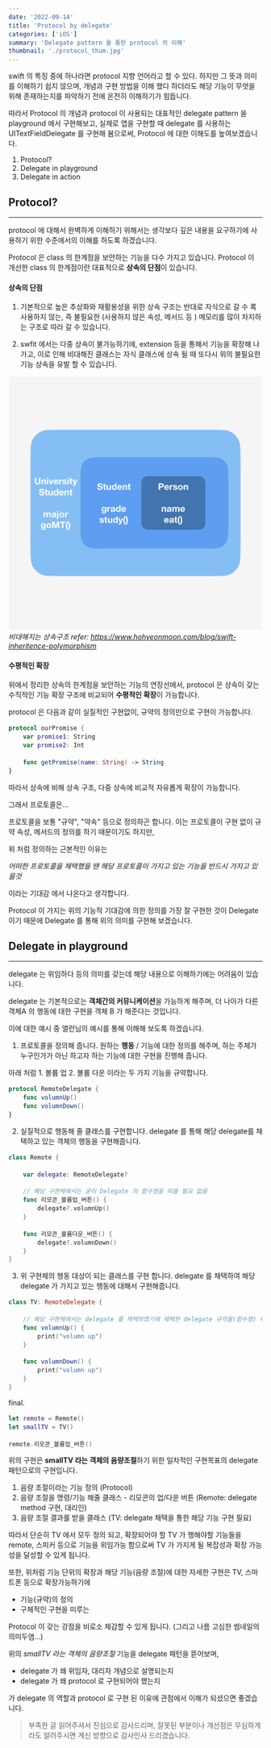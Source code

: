 ```yaml
---
date: '2022-09-14'
title: 'Protocol by delegate'
categories: ['iOS']
summary: 'Delegate pattern 을 통한 protocol 의 이해'
thumbnail: './protocol_thum.jpg'
---
```



swift 의 특징 중에 하나라면 protocol 지향 언어라고 할 수 있다. 하지만 그 뜻과 의미를 이해하기 쉽지 않으며, 개념과 구현 방법을 이해 했다 하더라도 해당 기능이 무엇을 위해 존재하는지를 파악하기 전에 온전히 이해하기가 힘듭니다.

따라서 Protocol 의 개념과 protocol 이 사용되는 대표적인 delegate pattern 을 playground 에서 구현해보고, 실제로 앱을 구현할 때 delegate 를 사용하는 UITextFieldDelegate 를 구현해 봄으로써, Protocol 에 대한 이해도를 높여보겠습니다. 

1. Protocol?
2. Delegate in playground
3. Delegate in action




## Protocol? 
---

protocol 에 대해서 완벽하게 이해하기 위해서는 생각보다 깊은 내용을 요구하기에 사용하기 위한 수준에서의 이해를 하도록 하겠습니다. 


Protocol 은 class 의 한계점을 보안하는 기능을 다수 가지고 있습니다. 
Protocol 이 개선한 class 의 한계점이란 대표적으로 **상속의 단점**이 있습니다. 

#### 상속의 단점

1. 기본적으로 높은 추상화와 재활용성을 위한 상속 구조는 반대로 자식으로 갈 수 록 사용하지 않는, 즉 불필요한 (사용하지 않은 속성, 메서드 등 ) 메모리를 많이 차지하는 구조로 따라 갈 수 있습니다. 

2. swfit 에서는 다중 상속이 불가능하기에, extension 등을 통해서 기능을 확장해 나가고, 이로 인해 비대해진 클래스는 자식 클래스에 상속 될 때 또다시 위의 불필요한 기능 상속을 유발 할 수 있습니다. 


![Imgae](./assets/protocol1.png)
*비대해지는 상속구조 refer: https://www.hohyeonmoon.com/blog/swift-inheritence-polymorphism*



#### 수평적인 확장

위에서 정리한 상속의 한계점을 보안하는 기능의 연장선에서, protocol 은 상속이 갖는 수직적인 기능 확장 구조에 비교되어 **수평적인 확장**이 가능합니다. 


protocol 은 다음과 같이 실질적인 구현없이, 규약의 정의만으로 구현이 가능합니다. 

```swift
protocol ourPromise {
	var promise1: String
	var promise2: Int

	func getPromise(name: String) -> String
}
```

따라서 상속에 비해 상속 구조, 다중 상속에 비교적 자유롭게 확장이 가능합니다. 




그래서 프로토콜은...


프로토콜을 보통 "규약", "약속" 등으로 정의하곤 합니다. 이는 프로토콜이 구현 없이 규약 속성, 메서드의 정의를 하기 때문이기도 하지만, 

위 처럼 정의하는 근본적인 이유는 

*어떠한 프로토콜을 채택했을 땐 해당 프로토콜이 가지고 있는 기능을 반드시 가지고 있을것*

이라는 기대감 에서 나온다고 생각합니다. 



Protocol 이 가지는 위의 기능적 기대감에 의한 정의를 가장 잘 구현한 것이 Delegate 이기 때문에 Delegate 를 통해 위의 의미를 구현해 보겠습니다. 



## Delegate in playground
---

delegate 는 위임하다 등의 의미를 갖는데 해당 내용으로 이해하기에는 어려움이 있습니다. 

delegate 는 기본적으로는 **객체간의 커뮤니케이션**을 가능하게 해주며, 더 나아가 다른 객체A 의 행동에 대한 구현을 객체 B 가 해준다는 것입니다. 

이에 대한 예시 중 앨런님의 예시를 통해 이해해 보도록 하겠습니다. 



1. 프로토콜을 정의해 줍니다. 
원하는 **행동** / 기능에 대한 정의를 해주며, 하는 주체가 누구인가가 아닌 하고자 하는 기능에 대한 구현을 진행해 줍니다.

아래 처럼 1. 볼륨 업 2. 볼륨 다운 이라는 두 가지 기능을 규약합니다. 

```swift
protocol RemoteDelegate {
	func volumnUp()
	func volumnDown()
}
```


2. 실질적으로 행동해 줄 클래스를 구현합니다. 
delegate 를 통해 해당 delegate를 채택하고 있는 객체의 행동을 구현해줍니다. 


```swift
class Remote {

	var delegate: RemoteDelegate?

	// 해당 구현체에서는 굳이 Delegate 의 함수명을 따를 필요 없음
	func 리모콘_볼륨업_버튼() {
		delegate?.volumnUp()
	}
	
	func 리모콘_볼륨다운_버튼() {
		delegate?.volumnDown()
	}
}
```


3. 위 구현체의 행동 대상이 되는 클래스를 구현 합니다. 
delegate 를 채택하여 해당 delegate 가 가지고 있는 행동에 대해서 구현해줍니다. 


```swift
class TV: RemoteDelegate {

	// 해당 구현체에서는 delegate 를 채택하였기에 채택한 delegate 규약을(함수명) 따라야 한다. 
	func volumnUp() {
		print("volumn up")
	}

	func volumnDown() {
		print("volumn up")
	}
}
```


final.

```swift
let remote = Remote()
let smallTV = TV()

remote.리모콘_볼륨업_버튼()
```


위의 구현은 **smallTV 라는 객체의 음량조절**하기 위한 일차적인 구현목표의 delegate 패턴으로의 구현입니다. 

1. 음량 조절이라는 기능 정의 (Protocol)
2. 음량 조절을 명령/기능 해줄 클래스 - 리모콘의 업/다운 버튼 (Remote: delegate method 구현, 대리인)
3. 음량 조절 결과를 받을 클래스 (TV: delegate 채택을 통한 해당 기능 구현 필요)

따라서 단순히 TV 에서 모두 정의 되고, 확장되어야 할 TV 가 행해야할 기능들을 remote, 스피커 등으로  기능을 위임가능 함으로써 TV 가 가지게 될 복잡성과 확장 가능성을 달성할 수 있게 됩니다. 



또한, 위처럼 기능 단위의 확장과 해당 기능(음량 조절)에 대한 자세한 구현은 TV, 스마트폰  등으로 확장가능하기에 

* 기능(규약)의 정의 
* 구체적인 구현을 미루는

Protocol 이 갖는 강점을 비로소 체감할 수 있게 됩니다. (그리고 나름 고심한 썸네일의 의미두염...)



위의 *smallTV 라는 객체의 음량조절* 기능을 delegate 패턴을 뜯어보며, 

* delegate 가 왜 위임자, 대리자 개념으로 설명되는지
* delegate 가 왜 protocol 로 구현되어야 했는지

가 delegate 의 역할과 protocol 로 구현 된 이유에 관점에서 이해가 되셨으면 좋겠습니다. 


> 부족한 글 읽어주셔서 진심으로 감사드리며, 잘못된 부분이나 개선점은 무심하게 라도 알려주시면 계신 방향으로 감사인사 드리겠습니다.
